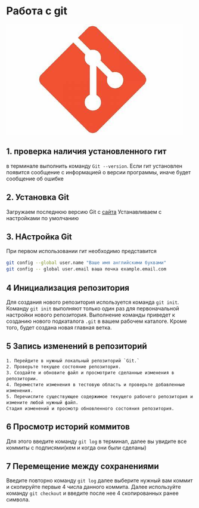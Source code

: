 # Работа с git

![logo](OIP.jpg)
## 1. проверка наличия установленного гит
в терминале выполнить команду `Git --version`. Если гит установлен появится сообщение с информацией о версии программы, иначе будет сообщение об ошибке

## 2. Установка Git
Загружаем последнюю версию Git с [сайта](https://git-scm.com/downloads) Устанавливаем с настройками по умолчанию
## 3. НАстройка Git
При первом использовании гит необходимо представится
```Bash
git config --global user.name "Ваше имя английскими буквами"
git config -- global user.email ваша почка example.email.com
```
## 4 Инициализация репозитория 
Для создания нового репозитория используется команда `git init`. Команду `git init` выполняют только один раз для первоначальной настройки нового репозитория. Выполнение команды приведет к созданию нового подкаталога `.git` в вашем рабочем каталоге. Кроме того, будет создана новая главная ветка.

## 5 Запись изменений в репозиторий 
```
1. Перейдите в нужный локальный репозиторий `Git.`
2. Проверьте текущее состояние репозитория.
3. Создайте и обновите файл и просмотрите сделанные изменения в репозитории.
4. Переместите изменения в тестовую область и проверьте добавленные изменения.
5. Перечислите существующее содержимое текущего рабочего репозитория и измените любой нужный файл.
Стадия изменений и просмотр обновленного состояния репозитория.
```
## 6 Просмотр историй коммитов
Для этого введите команду `git log`  в терминал, далее вы увидите все коммиты с подписями(кем и когда они были сделаны)
## 7 Перемещение между сохранениями
Введите повторно команду `git log` далее выберите нужный вам коммит и скопируйте первые 4 числа данного коммита. Далее используйте команду `git checkout` и введите после нее 4 скопированных ранее символа. 

